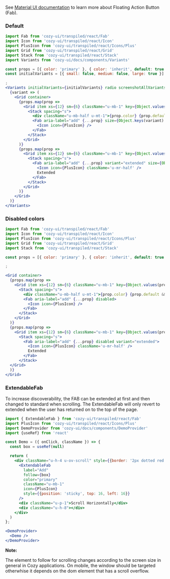 See [Material UI documentation](https://material-ui.com/components/floating-action-button/) to learn more about Floating Action Button (Fab).

### Default

```jsx
import Fab from 'cozy-ui/transpiled/react/Fab'
import Icon from 'cozy-ui/transpiled/react/Icon'
import PlusIcon from 'cozy-ui/transpiled/react/Icons/Plus'
import Grid from 'cozy-ui/transpiled/react/Grid'
import Stack from 'cozy-ui/transpiled/react/Stack'
import Variants from 'cozy-ui/docs/components/Variants'

const props = [{ color: 'primary' }, { color: 'inherit', default: true }]
const initialVariants = [{ small: false, medium: false, large: true }]

;
<Variants initialVariants={initialVariants} radio screenshotAllVariants>
  {variant => (
    <Grid container>
      {props.map(prop =>
        <Grid item xs={12} sm={6} className="u-mb-1" key={Object.values(prop)[0]}>
          <Stack spacing="s">
            <div className="u-mb-half u-mt-1">{prop.color} {prop.default && '(default)'}</div>
            <Fab aria-label="add" {...prop} size={Object.keys(variant).find(key => variant[key])}>
              <Icon icon={PlusIcon} />
            </Fab>
          </Stack>
        </Grid>
      )}
      {props.map(prop =>
        <Grid item xs={12} sm={6} className="u-mb-1" key={Object.values(prop)[0]}>
          <Stack spacing="s">
            <Fab aria-label="add" {...prop} variant="extended" size={Object.keys(variant).find(key => variant[key])}>
              <Icon icon={PlusIcon} className='u-mr-half' />
              Extended
            </Fab>
          </Stack>
        </Grid>
      )}
    </Grid>
  )}
</Variants>
```

### Disabled colors

```jsx
import Fab from 'cozy-ui/transpiled/react/Fab'
import Icon from 'cozy-ui/transpiled/react/Icon'
import PlusIcon from 'cozy-ui/transpiled/react/Icons/Plus'
import Grid from 'cozy-ui/transpiled/react/Grid'
import Stack from 'cozy-ui/transpiled/react/Stack'

const props = [{ color: 'primary' }, { color: 'inherit', default: true }]

;

<Grid container>
  {props.map(prop =>
    <Grid item xs={12} sm={6} className="u-mb-1" key={Object.values(prop)[0]}>
      <Stack spacing="s">
        <div className="u-mb-half u-mt-1">{prop.color} {prop.default && '(default)'}</div>
        <Fab aria-label="add" {...prop} disabled>
          <Icon icon={PlusIcon} />
        </Fab>
      </Stack>
    </Grid>
  )}
  {props.map(prop =>
    <Grid item xs={12} sm={6} className="u-mb-1" key={Object.values(prop)[0]}>
      <Stack spacing="s">
        <Fab aria-label="add" {...prop} disabled variant="extended">
          <Icon icon={PlusIcon} className='u-mr-half' />
          Extended
        </Fab>
      </Stack>
  </Grid>
  )}
</Grid>
```

### ExtendableFab

To increase discoverability, the FAB can be extended at first and then changed to standard when scrolling. The ExtendableFab will only revert to extended when the user has returned on to the top of the page.

```jsx
import { ExtendableFab } from 'cozy-ui/transpiled/react/Fab'
import PlusIcon from 'cozy-ui/transpiled/react/Icons/Plus'
import DemoProvider from 'cozy-ui/docs/components/DemoProvider'
import {useRef} from 'react'

const Demo = ({ onClick, className }) => {
  const box = useRef(null)

  return (
    <div className="u-h-4 u-ov-scroll" style={{border: '2px dotted red'}} ref={box}>
      <ExtendableFab
        label="Add"
        follow={box}
        color="primary"
        className="u-mb-1"
        icon={PlusIcon}
        style={{position: 'sticky', top: 16, left: 16}}
      />
      <div className="u-p-1">Scroll Horizontally</div>
      <div className="u-h-8"></div>
    </div>
  )
};

<DemoProvider>
  <Demo />
</DemoProvider>
```

**Note:**

The element to follow for scrolling changes according to the screen size in general in Cozy applications. On mobile, the window should be targeted otherwhise it depends on the dom element that has a scroll overflow.
